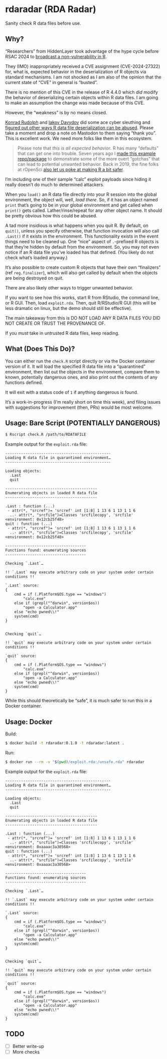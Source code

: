 

# rdaradar (RDA Radar)

Sanity check R data files before use.

## Why?

“Researchers” from HiddenLayer took advantage of the hype cycle before
RSAC 2024 to [broadcast a non-vulnerability in
R](https://hiddenlayer.com/research/r-bitrary-code-execution/).

They (IMO) inappropriately received a CVE assignment (CVE-2024-27322)
for, what is, expected behavior in the deserialization of R objects via
standard mechanisms. I am not shocked as I am also of the opinion
that the current state of “CVE” in general is “busted”.

There is no mention of this CVE in the release of R 4.4.0 which *did*
modify the behavior of deserializing certain objects within R data
files. I am going to make an assumption the change was made because of
this CVE.

However, the “weakness” is by no means closed.

[Konrad Rudolph](https://mastodon.social/@klmr#.) and [Iakov
Davydov](https://mstdn.science/@idavydov) did some ace cyber sleuthing
and [figured out other ways R data file deserialization can be
abused](https://mastodon.social/@klmr/112360501388055184). Please take a
moment and drop a note on Mastodon to them saying “thank you”. This is
excellent work. We need more folks like them in this ecosystem.

> Please note that *this is all expected behavior*. R has many
> “defaults” that can get one into trouble. Seven years ago I [made this
> example repo/package](https://github.com/hrbrmstr/rpwnd/) to
> demonstrate some of the more overt “gotchas” that can lead to
> potential unwanted behavior. Back in 2019, the fine folks at rOpenSci
> [also let us poke at making R a bit
> safer](https://ropensci.org/blog/2019/04/09/commcall-may2019/#resources).

I’m including one of their sample “calc” exploit payloads since hiding
it really doesn’t do much to determined attackers.

When you `load()` an R data file directly into your R session into the
global environment, the object will, well, *load there*. So, if it has
an object named `print` that’s going to be in your global environment
and get called when `print()` gets called. Lather/rinse/repeat for any
other object name. It should be pretty obvious how this could be abused.

A tad more insidious is what happens when you quit R. By default, on
`quit()`, unless you specify otherwise, that function invocation will
also call `.Last()` if it exists in the environment. This functionality
exists in the event things need to be cleaned up. One “nice” aspect of
`.`-prefixed R objects is that they’re hidden by default from the
environment. So, you may not even notice if an R data file you’ve loaded
has that defined. (You likely do not check what’s loaded anyway.)

It’s also possible to create custom R objects that have their own
“finalizers” (ref `reg.finalizer`), which will also get called by
default when the objects are being destroyed on quit.

There are also likely other ways to trigger unwanted behavior.

If you want to see how this works, start R from RStudio, the command
line, or R GUI. Then, load `exploit.rda`. Then, quit R/RStudio/R GUI
(this will be less dramatic on linux, but the demo should still be
effective).

The main takeaway from this is DO NOT LOAD ANY R DATA FILES YOU DID NOT
CREATE OR TRUST THE PROVENANCE OF.

If you *must* take in untrusted R data files, keep reading.

## What (Does This Do)?

You can either run the `check.R` script directly or via the Docker
container version of it. It will load the specified R data file into a
“quarantined” environment, then list out the objects in the environment,
compare them to known, potentially dangerous ones, and also print out
the contents of any functions defined.

It will exit with a status code of `1` if anything dangerous is found.

It’s a work-in-progress (I’m really short on time this week), and filing
issues with suggestions for improvement (then, PRs) would be most
welcome.

## Usage: Bare Script (POTENTIALLY DANGEROUS)

``` bash
$ Rscript check.R /path/to/RDATAFILE
```

Example output for the `exploit.rda` file:

    -----------------------------------------------
    Loading R data file in quarantined environment…
    -----------------------------------------------

    Loading objects:
      .Last
      quit

    -----------------------------------------
    Enumerating objects in loaded R data file
    -----------------------------------------

    .Last : function (...)  
     - attr(*, "srcref")= 'srcref' int [1:8] 1 13 6 1 13 1 1 6
      ..- attr(*, "srcfile")=Classes 'srcfilecopy', 'srcfile' <environment: 0x12cb25f48> 
    quit : function (...)  
     - attr(*, "srcref")= 'srcref' int [1:8] 1 13 6 1 13 1 1 6
      ..- attr(*, "srcfile")=Classes 'srcfilecopy', 'srcfile' <environment: 0x12cb25f48> 

    ------------------------------------
    Functions found: enumerating sources
    ------------------------------------

    Checking `.Last`…

    !! `.Last` may execute arbitrary code on your system under certain conditions !!

    `.Last` source:
    {
        cmd = if (.Platform$OS.type == "windows") 
            "calc.exe"
        else if (grepl("^darwin", version$os)) 
            "open -a Calculator.app"
        else "echo pwned\\!"
        system(cmd)
    }


    Checking `quit`…

    !! `quit` may execute arbitrary code on your system under certain conditions !!

    `quit` source:
    {
        cmd = if (.Platform$OS.type == "windows") 
            "calc.exe"
        else if (grepl("^darwin", version$os)) 
            "open -a Calculator.app"
        else "echo pwned\\!"
        system(cmd)
    }

While this should theoretically be “safe”, it is much safer to run this
in a Docker container.

## Usage: Docker

Build:

``` bash
$ docker build -t rdaradar:0.1.0 -t rdaradar:latest .  
```

Run:

``` bash
$ docker run --rm -v "$(pwd)/exploit.rda:/unsafe.rda" rdaradar 
```

Example output for the `exploit.rda` file:

    -----------------------------------------------
    Loading R data file in quarantined environment…
    -----------------------------------------------

    Loading objects:
      .Last
      quit

    -----------------------------------------
    Enumerating objects in loaded R data file
    -----------------------------------------

    .Last : function (...)  
     - attr(*, "srcref")= 'srcref' int [1:8] 1 13 6 1 13 1 1 6
      ..- attr(*, "srcfile")=Classes 'srcfilecopy', 'srcfile' <environment: 0xaaaac3a30568> 
    quit : function (...)  
     - attr(*, "srcref")= 'srcref' int [1:8] 1 13 6 1 13 1 1 6
      ..- attr(*, "srcfile")=Classes 'srcfilecopy', 'srcfile' <environment: 0xaaaac3a30568> 

    ------------------------------------
    Functions found: enumerating sources
    ------------------------------------

    Checking `.Last`…

    !! `.Last` may execute arbitrary code on your system under certain conditions !!

    `.Last` source:
    {
        cmd = if (.Platform$OS.type == "windows") 
            "calc.exe"
        else if (grepl("^darwin", version$os)) 
            "open -a Calculator.app"
        else "echo pwned\\!"
        system(cmd)
    }


    Checking `quit`…

    !! `quit` may execute arbitrary code on your system under certain conditions !!

    `quit` source:
    {
        cmd = if (.Platform$OS.type == "windows") 
            "calc.exe"
        else if (grepl("^darwin", version$os)) 
            "open -a Calculator.app"
        else "echo pwned\\!"
        system(cmd)
    }

## TODO

- [ ] Better write-up
- [ ] More checks
